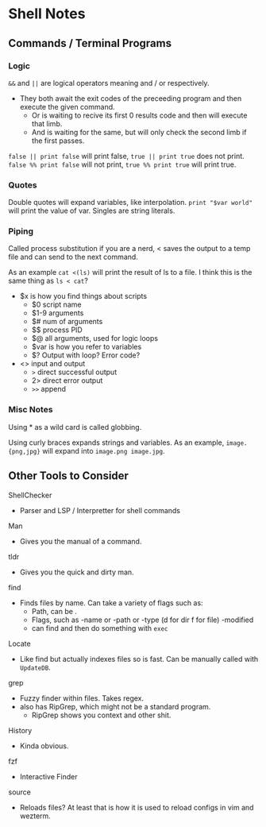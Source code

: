 # Shell Notes

## Commands / Terminal Programs

### Logic

`&&` and `||` are logical operators meaning and / or respectively. 

- They both await the exit codes of  the preceeding program and then execute the given command. 
    - Or is waiting to recive its first 0 results code and then will execute that limb.
    - And is waiting for the same, but will only check the second limb if the first passes.

`false || print false` will print false, `true || print true` does not print.
`false %% print false` will not print, `true %% print true` will print true.

### Quotes

Double quotes will expand variables, like interpolation. `print "$var world"` will print the value of var.
Singles are string literals.

### Piping

Called process substitution if you are a nerd, < saves the output to a temp file and can send to the next command.

As an example `cat <(ls)` will print the result of ls to a file. I think this is the same thing as `ls < cat`?

- $x is how you find things about scripts
    - $0 script name
    - $1-9 arguments
    - $# num of arguments
    - $$ process PID 
    - $@ all arguments, used for logic loops
    - $var is how you refer to variables 
    - $? Output with loop? Error code?
- <> input and output 
    - `>` direct successful output
    - 2> direct error output
    - `>>` append

### Misc Notes

Using * as a wild card is called globbing.

Using curly braces expands strings and variables. As an example, `image.{png,jpg}` will expand into `image.png image.jpg`.

## Other Tools to Consider

ShellChecker

- Parser and LSP / Interpretter for shell commands

Man

- Gives you the manual of a command.

tldr

- Gives you the quick and dirty man.

find

- Finds files by name. Can take a variety of flags such as:
    - Path, can be .
    - Flags, such as -name or -path or -type (d for dir f for file) -modified
    - can find and then do something with `exec`

Locate

- Like find but actually indexes files so is fast. Can be manually called with `UpdateDB`.

grep

- Fuzzy finder within files. Takes regex.
- also has RipGrep, which might not be a standard program. 
    - RipGrep shows you context and other shit.

History

- Kinda obvious.

fzf

- Interactive Finder

source

- Reloads files? At least that is how it is used to reload configs in vim and wezterm.
